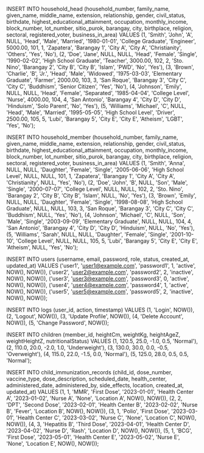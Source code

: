 INSERT INTO household_head (household_number, family_name, given_name, middle_name, extension, relationship, gender, civil_status, birthdate, highest_educational_attainment, occupation, monthly_income, block_number, lot_number, sitio_purok, barangay, city, birthplace, religion, sectoral, registered_voter, business_in_area) VALUES
(1, 'Smith', 'John', 'A', NULL, 'Head', 'Male', 'Married', '1980-01-01', 'College Graduate', 'Engineer', 5000.00, 101, 1, 'Zapatera', 'Barangay 1', 'City A', 'City A', 'Christianity', 'Others', 'Yes', 'No'),
(2, 'Doe', 'Jane', NULL, NULL, 'Head', 'Female', 'Single', '1990-02-02', 'High School Graduate', 'Teacher', 3000.00, 102, 2, 'Sto. Nino', 'Barangay 2', 'City B', 'City B', 'Islam', 'PWD', 'No', 'Yes'),
(3, 'Brown', 'Charlie', 'B', 'Jr.', 'Head', 'Male', 'Widowed', '1975-03-03', 'Elementary Graduate', 'Farmer', 2000.00, 103, 3, 'San Roque', 'Barangay 3', 'City C', 'City C', 'Buddhism', 'Senior Citizen', 'Yes', 'No'),
(4, 'Johnson', 'Emily', NULL, NULL, 'Head', 'Female', 'Separated', '1985-04-04', 'College Level', 'Nurse', 4000.00, 104, 4, 'San Antonio', 'Barangay 4', 'City D', 'City D', 'Hinduism', 'Solo Parent', 'No', 'Yes'),
(5, 'Williams', 'Michael', 'C', NULL, 'Head', 'Male', 'Married', '1995-05-05', 'High School Level', 'Driver', 2500.00, 105, 5, 'Lubi', 'Barangay 5', 'City E', 'City E', 'Atheism', 'LGBT', 'Yes', 'No');


INSERT INTO household_member (household_number, family_name, given_name, middle_name, extension, relationship, gender, civil_status, birthdate, highest_educational_attainment, occupation, monthly_income, block_number, lot_number, sitio_purok, barangay, city, birthplace, religion, sectoral, registered_voter, business_in_area) VALUES
(1, 'Smith', 'Anna', NULL, NULL, 'Daughter', 'Female', 'Single', '2005-06-06', 'High School Level', NULL, NULL, 101, 1, 'Zapatera', 'Barangay 1', 'City A', 'City A', 'Christianity', NULL, 'Yes', 'No'),
(2, 'Doe', 'John', 'B', NULL, 'Son', 'Male', 'Single', '2000-07-07', 'College Level', NULL, NULL, 102, 2, 'Sto. Nino', 'Barangay 2', 'City B', 'City B', 'Islam', NULL, 'No', 'Yes'),
(3, 'Brown', 'Emily', NULL, NULL, 'Daughter', 'Female', 'Single', '1998-08-08', 'High School Graduate', NULL, NULL, 103, 3, 'San Roque', 'Barangay 3', 'City C', 'City C', 'Buddhism', NULL, 'Yes', 'No'),
(4, 'Johnson', 'Michael', 'C', NULL, 'Son', 'Male', 'Single', '2003-09-09', 'Elementary Graduate', NULL, NULL, 104, 4, 'San Antonio', 'Barangay 4', 'City D', 'City D', 'Hinduism', NULL, 'No', 'Yes'),
(5, 'Williams', 'Sarah', NULL, NULL, 'Daughter', 'Female', 'Single', '2001-10-10', 'College Level', NULL, NULL, 105, 5, 'Lubi', 'Barangay 5', 'City E', 'City E', 'Atheism', NULL, 'Yes', 'No');


INSERT INTO users (username, email, password, role, status, created_at, updated_at) VALUES
('user1', 'user1@example.com', 'password1', 1, 'active', NOW(), NOW()),
('user2', 'user2@example.com', 'password2', 2, 'inactive', NOW(), NOW()),
('user3', 'user3@example.com', 'password3', 0, 'active', NOW(), NOW()),
('user4', 'user4@example.com', 'password4', 1, 'active', NOW(), NOW()),
('user5', 'user5@example.com', 'password5', 2, 'inactive', NOW(), NOW());


INSERT INTO logs (user_id, action, timestamp) VALUES
(1, 'Login', NOW()),
(2, 'Logout', NOW()),
(3, 'Update Profile', NOW()),
(4, 'Delete Account', NOW()),
(5, 'Change Password', NOW());

INSERT INTO children (member_id, heightCm, weightKg, heightAgeZ, weightHeightZ, nutritionalStatus) VALUES
(1, 120.5, 25.0, -1.0, 0.5, 'Normal'),
(2, 110.0, 20.0, -2.0, 1.0, 'Underweight'),
(3, 130.0, 30.0, 0.0, -0.5, 'Overweight'),
(4, 115.0, 22.0, -1.5, 0.0, 'Normal'),
(5, 125.0, 28.0, 0.5, 0.5, 'Normal');

INSERT INTO child_immunization_records (child_id, dose_number, vaccine_type, dose_description, scheduled_date, health_center, administered_date, administered_by, side_effects, location, created_at, updated_at) VALUES
(1, 1, 'MMR', 'First Dose', '2023-01-01', 'Health Center A', '2023-01-02', 'Nurse A', 'None', 'Location A', NOW(), NOW()),
(2, 2, 'DPT', 'Second Dose', '2023-02-01', 'Health Center B', '2023-02-02', 'Nurse B', 'Fever', 'Location B', NOW(), NOW()),
(3, 1, 'Polio', 'First Dose', '2023-03-01', 'Health Center C', '2023-03-02', 'Nurse C', 'None', 'Location C', NOW(), NOW()),
(4, 3, 'Hepatitis B', 'Third Dose', '2023-04-01', 'Health Center D', '2023-04-02', 'Nurse D', 'Rash', 'Location D', NOW(), NOW()),
(5, 1, 'BCG', 'First Dose', '2023-05-01', 'Health Center E', '2023-05-02', 'Nurse E', 'None', 'Location E', NOW(), NOW());